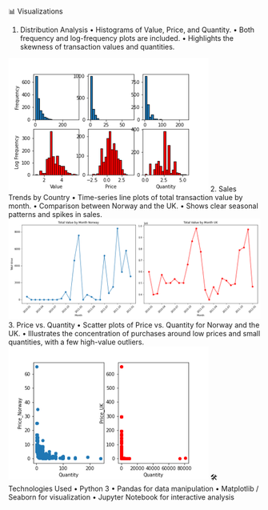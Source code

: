 📊 Visualizations

1. Distribution Analysis
	•	Histograms of Value, Price, and Quantity.
	•	Both frequency and log-frequency plots are included.
	•	Highlights the skewness of transaction values and quantities.
<img src="Norway_value.png" width="400">  
2. Sales Trends by Country
	•	Time-series line plots of total transaction value by month.
	•	Comparison between Norway and the UK.
	•	Shows clear seasonal patterns and spikes in sales.
<img src="UK_Norway_time.png" width="800">  
3. Price vs. Quantity
	•	Scatter plots of Price vs. Quantity for Norway and the UK.
	•	Illustrates the concentration of purchases around low prices and small quantities, with a few high-value outliers.
<img src="UK_Norway.png" width="400">  
🛠️ Technologies Used
	•	Python 3
	•	Pandas for data manipulation
	•	Matplotlib / Seaborn for visualization
	•	Jupyter Notebook for interactive analysis

